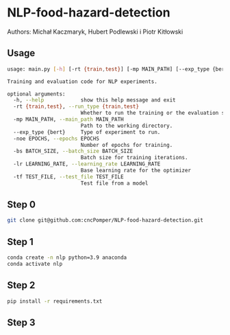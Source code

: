 # NLP-food-hazard-detection

Authors: Michał Kaczmaryk, Hubert Podlewski i Piotr Kitłowski

## Usage
```bash
usage: main.py [-h] [-rt {train,test}] [-mp MAIN_PATH] [--exp_type {bert}] [-noe EPOCHS] [-bs BATCH_SIZE] [-lr LEARNING_RATE] [-tf TEST_FILE]

Training and evaluation code for NLP experiments.

optional arguments:
  -h, --help            show this help message and exit
  -rt {train,test}, --run_type {train,test}
                        Whether to run the training or the evaluation script.
  -mp MAIN_PATH, --main_path MAIN_PATH
                        Path to the working directory.
  --exp_type {bert}     Type of experiment to run.
  -noe EPOCHS, --epochs EPOCHS
                        Number of epochs for training.
  -bs BATCH_SIZE, --batch_size BATCH_SIZE
                        Batch size for training iterations.
  -lr LEARNING_RATE, --learning_rate LEARNING_RATE
                        Base learning rate for the optimizer
  -tf TEST_FILE, --test_file TEST_FILE
                        Test file from a model
```

## Step 0
```bash
git clone git@github.com:cncPomper/NLP-food-hazard-detection.git
```

## Step 1
```bash
conda create -n nlp python=3.9 anaconda
conda activate nlp
```
## Step 2
```bash
pip install -r requirements.txt
```

## Step 3
```bash

```
